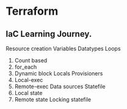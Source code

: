 # Terraform
## IaC Learning Journey.

Resource creation
Variables
Datatypes
Loops
  1. Count based
  2. for_each
  3. Dynamic block
Locals
Provisioners
  1. Local-exec
  2. Remote-exec
Data sources
Statefile
  1. Local state
  2. Remote state
Locking statefile